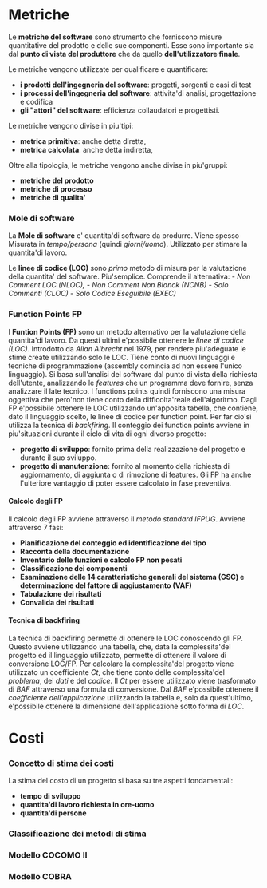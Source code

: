 # Metriche
Le **metriche del software** sono strumento che forniscono misure quantitative del prodotto e delle sue componenti. Esse sono importante sia dal **punto di vista del produttore** che da quello **dell'utilizzatore finale**.

Le metriche vengono utilizzate per qualificare e quantificare:
- **i prodotti dell'ingegneria del software**: progetti, sorgenti e casi di test
- **i processi dell'ingegneria del software**: attivita'di analisi, progettazione e codifica
- **gli "attori" del software**: efficienza collaudatori e progettisti.

Le metriche vengono divise in piu'tipi:
- **metrica primitiva**: anche detta diretta,
- **metrica calcolata**: anche detta indiretta,

Oltre alla tipologia, le metriche vengono anche divise in piu'gruppi:
- **metriche del prodotto**
- **metriche di processo**
- **metriche di qualita'**

### Mole di software
La **Mole di software** e' quantita'di software da produrre. Viene spesso Misurata in *tempo/persona* (quindi *giorni/uomo*). Utilizzato per stimare la quantita'di lavoro.

Le **linee di codice (LOC)** sono *primo* metodo di misura per la valutazione della quantita' del software. Piu'semplice. Comprende il alternativa:
	- *Non Comment LOC (NLOC),*
	- *Non Comment Non Blanck (NCNB)*
	- *Solo Commenti (CLOC)*
	- *Solo Codice Eseguibile (EXEC)*

### Function Points FP
I **Funtion Points (FP)** sono un metodo alternativo per la valutazione della quantita'di lavoro. Da questi ultimi e'possibile ottenere le *linee di codice (LOC)*. Introdotto da *Allan Albrecht* nel 1979, per rendere piu'adeguate le stime create utilizzando solo le LOC. Tiene conto di nuovi linguaggi e tecniche di programmazione (assembly comincia ad non essere l'unico linguaggio). 
Si basa sull'analisi del software dal punto di vista della richiesta dell'utente, analizzando le *features* che un programma deve fornire, senza analizzare il late tecnico.
I functions points quindi forniscono una misura oggettiva che pero'non tiene conto della difficolta'reale dell'algoritmo.
Dagli FP e'possibile ottenere le LOC utilizzando un'apposita tabella, che contiene, dato il linguaggio scelto, le linee di codice per function point. Per far cio'si utilizza la tecnica di *backfiring*.
Il conteggio dei function points avviene in piu'situazioni durante il ciclo di vita di ogni diverso progetto:
- **progetto di sviluppo**: fornito prima della realizzazione del progetto e durante il suo sviluppo.
- **progetto di manutenzione**: fornito al momento della richiesta di aggiornamento, di aggiunta o di rimozione di features.
Gli FP ha anche l'ulteriore vantaggio di poter essere calcolato in fase preventiva.

#### Calcolo degli FP
Il calcolo degli FP avviene attraverso il *metodo standard IFPUG*. Avviene attraverso 7 fasi:
- **Pianificazione del conteggio ed identificazione del tipo**
- **Racconta della documentazione**
- **Inventario delle funzioni e calcolo FP non pesati**
- **Classificazione dei componenti**
- **Esaminazione delle 14 caratteristiche generali del sistema (GSC) e determinazione del fattore di aggiustamento (VAF)**
- **Tabulazione dei risultati**
- **Convalida dei risultati**

#### Tecnica di backfiring
La tecnica di backfiring permette di ottenere le LOC conoscendo gli FP. Questo avviene utilizzando una tabella, che, data la complessita'del progetto ed il linguaggio utilizzato, permette di ottenere il valore di conversione LOC/FP.
Per calcolare la complessita'del progetto viene utilizzato un coefficiente *Ct*, che tiene conto delle complessita'del *problema*, dei *dati* e del *codice*. Il *Ct* per essere utilizzato viene trasformato di *BAF* attraverso una formula di conversione. Dal *BAF* e'possibile ottenere il *coefficiente dell'applicazione* utilizzando la tabella e, solo da quest'ultimo, e'possibile ottenere la dimensione dell'applicazione sotto forma di *LOC*.

# Costi
### Concetto di stima dei costi
La stima del costo di un progetto si basa su tre aspetti fondamentali:
- **tempo di sviluppo**
- **quantita'di lavoro richiesta in ore-uomo**
- **quantita'di persone**

### Classificazione dei metodi di stima

### Modello COCOMO II

### Modello COBRA